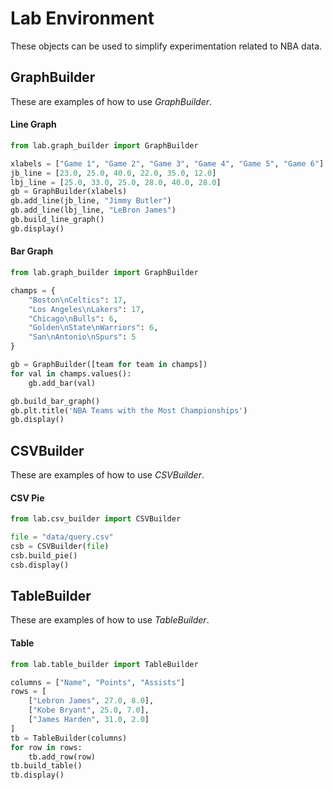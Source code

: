 # Lab Environment

These objects can be used to simplify experimentation related to NBA data.

## GraphBuilder

These are examples of how to use *GraphBuilder*.

#### Line Graph
```python
from lab.graph_builder import GraphBuilder

xlabels = ["Game 1", "Game 2", "Game 3", "Game 4", "Game 5", "Game 6"]
jb_line = [23.0, 25.0, 40.0, 22.0, 35.0, 12.0]
lbj_line = [25.0, 33.0, 25.0, 28.0, 40.0, 28.0]
gb = GraphBuilder(xlabels)
gb.add_line(jb_line, "Jimmy Butler")
gb.add_line(lbj_line, "LeBron James")
gb.build_line_graph()
gb.display()
```

#### Bar Graph
```python
from lab.graph_builder import GraphBuilder

champs = {
    "Boston\nCeltics": 17,
    "Los Angeles\nLakers": 17,
    "Chicago\nBulls": 6,
    "Golden\nState\nWarriors": 6,
    "San\nAntonio\nSpurs": 5
}

gb = GraphBuilder([team for team in champs])
for val in champs.values():
    gb.add_bar(val)

gb.build_bar_graph()
gb.plt.title('NBA Teams with the Most Championships')
gb.display()
```

## CSVBuilder

These are examples of how to use *CSVBuilder*.

#### CSV Pie
```python
from lab.csv_builder import CSVBuilder

file = "data/query.csv"
csb = CSVBuilder(file)
csb.build_pie()
csb.display()
```

## TableBuilder

These are examples of how to use *TableBuilder*.

#### Table
```python
from lab.table_builder import TableBuilder

columns = ["Name", "Points", "Assists"]
rows = [
    ["Lebron James", 27.0, 8.0],
    ["Kobe Bryant", 25.0, 7.0],
    ["James Harden", 31.0, 2.0]
]
tb = TableBuilder(columns)
for row in rows:
    tb.add_row(row)
tb.build_table()
tb.display()
```
